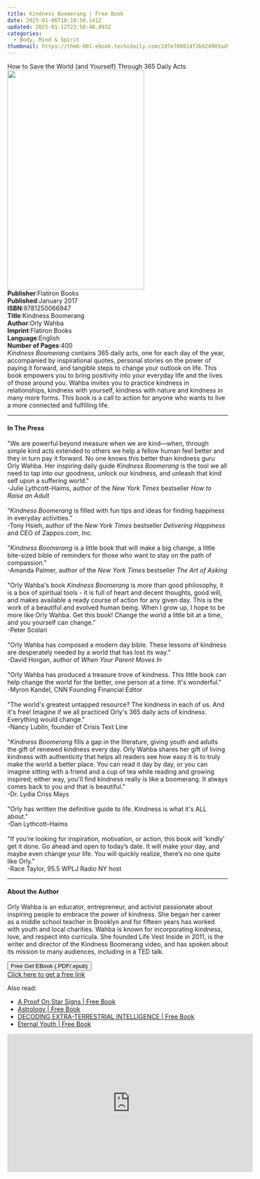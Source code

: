```yaml
---
title: Kindness Boomerang | Free Book
date: 2025-01-06T18:18:58.141Z
updated: 2025-01-12T23:58:48.893Z
categories:
  - Body, Mind & Spirit
thumbnail: https://thmb-001-ebook.techidaily.com/2d7e700014f3b424905ad9cf75189a518d176bb277f30a6f8059637636d9bd6a.jpg
---
```

<main id="book-container">
  <div class="flex flex-col">
    <div class="book-brief flex-1 py-6 px-4 sm:p-6 md:py-10 md:px-8">
      <!-- brief-->
      <div class="book-brief-main">
        How to Save the World (and Yourself) Through 365 Daily Acts
      </div>
    </div>
    <div
      class="book-meta-info flex-1 grid gap-4 col-start-1 col-end-3 row-start-1 sm:mb-6 sm:grid-cols-4 lg:gap-6 lg:col-start-2 lg:row-end-6 lg:row-span-6 lg:mb-0"
    >
      <div
        class="book-meta-info-left place-content-center mt-4 p-4 text-sm leading-6 col-start-2 col-span-2 dark:text-slate-400"
      >
        <img
          class="w-full h-500 object-cover rounded-lg sm:h-255 sm:col-span-2 lg:col-span-full"
          src="https://img-001-ebook.techidaily.com/dd279997589d36353133e9d7457a1e18253e906afc4842e700caf976dfe42a58.jpg"
          alt=""
          width="312"
          height="500"
        />
      </div>
      <div
        class="book-meta-info-right mt-2 col-start-1 row-start-2 col-span-3 self-center"
      >
        <!-- meta data  -->
        <div class="flex flex-col px-4 md:px-8">
          <div class="flex-1">
            <strong>Publisher</strong>:<span class="px-2">Flatiron Books</span>
          </div>
          <div class="flex-1">
            <strong>Published</strong>:<span class="px-2">January 2017</span>
          </div>
          <div class="flex-1">
            <strong>ISBN</strong>:<span class="px-2">9781250066947</span>
          </div>
          <div class="flex-1">
            <strong>Title</strong>:<span class="px-2">Kindness Boomerang</span>
          </div>
          <div class="flex-1">
            <strong>Author</strong>:<span class="px-2">Orly Wahba</span>
          </div>
          <div class="flex-1">
            <strong>Imprint</strong>:<span class="px-2">Flatiron Books</span>
          </div>
          <div class="flex-1">
            <strong>Language</strong>:<span class="px-2">English</span>
          </div>
          <div class="flex-1">
            <strong>Number of Pages</strong>:<span class="px-2">400</span>
          </div>
        </div>
      </div>
    </div>
    <div class="book-description flex-1 py-6 px-4 sm:p-6 md:py-10 md:px-8">
      <div class="book-description-main">
        <div accordion-content="" id="description">
          <i>Kindness Boomerang</i> contains 365 daily acts, one for each day of
          the year, accompanied by inspirational quotes, personal stories on the
          power of paying it forward, and tangible steps to change your outlook
          on life. This book empowers you to bring positivity into your everyday
          life and the lives of those around you. Wahba invites you to practice
          kindness in relationships, kindness with yourself, kindness with
          nature and kindness in many more forms. This book is a call to action
          for anyone who wants to live a more connected and fulfilling life.
        </div>
      </div>
    </div>
    <div class="book-excerpts flex-1 py-6 px-4 sm:p-6 md:py-10 md:px-8">
      <!-- excerpts-->
      <div class="book-excerpts-main">
        <hr />
        <h4 class="placeholder placeholder-heading">
          <span>In The Press</span>
        </h4>
        <p></p>
        <p>
          "We are powerful beyond measure when we are kind—when, through simple
          kind acts extended to others we help a fellow human feel better and
          they in turn pay it forward. No one knows this better than kindness
          guru Orly Wahba. Her inspiring daily guide
          <i>Kindness Boomerang</i> is the tool we all need to tap into our
          goodness, unlock our kindness, and unleash that kind self upon a
          suffering world."<br />-Julie Lythcott-Haims, author of the
          <i>New York Times</i> bestseller<i> How to Raise an Adult</i>
          <br /><br />“<i>Kindness Boomerang</i> is filled with fun tips and
          ideas for finding happiness in everyday activities.”<br />-Tony Hsieh,
          author of the <i>New York Times</i> bestseller
          <i>Delivering Happiness</i> and CEO of Zappos.com, Inc.<br /><br />"<i
            >Kindness Boomerang</i
          >
          is a little book that will make a big change, a little bite-sized
          bible of reminders for those who want to stay on the path of
          compassion.”<br />-Amanda Palmer, author of the
          <i>New York Times</i> bestseller <i>The Art of Asking</i
          ><br /><br />"Orly Wahba's book <i>Kindness Boomerang</i> is more than
          good philosophy, it is a box of spiritual tools - it is full of heart
          and decent thoughts, good will, and makes available a ready course of
          action for any given day. This is the work of a beautiful and evolved
          human being. When I grow up, I hope to be more like Orly Wahba. Get
          this book! Change the world a little bit at a time, and you yourself
          can change.”<br />
          -Peter Scolari<br /><br />"Orly Wahba has composed a modern day bible.
          These lessons of kindness are desperately needed by a world that has
          lost its way."<br />-David Horgan, author of
          <i>When Your Parent Moves In</i><br /><br />"Orly Wahba has produced a
          treasure trove of kindness. This little book can help change the world
          for the better, one person at a time. It's wonderful."<br />-Myron
          Kandel, CNN Founding Financial Editor<br /><br />"The world's greatest
          untapped resource? The kindness in each of us. And it's free! Imagine
          if we all practiced Orly's 365 daily acts of kindness. Everything
          would change."<br />-Nancy Lublin, founder of Crisis Text Line<br /><br />"<i
            >Kindness Boomerang</i
          >
          fills a gap in the literature, giving youth and adults the gift of
          renewed kindness every day. Orly Wahba shares her gift of living
          kindness with authenticity that helps all readers see how easy it is
          to truly make the world a better place. You can read it day by day, or
          you can imagine sitting with a friend and a cup of tea while reading
          and growing inspired; either way, you'll find kindness really is like
          a boomerang. It always comes back to you and that is beautiful."
          <br />-Dr. Lydia Criss Mays<br /><br />"Orly has written the
          definitive guide to life. Kindness is what it's ALL about."<br />-Dan
          Lythcott-Haims<br /><br />"If you’re looking for inspiration,
          motivation, or action, this book will 'kindly' get it done. Go ahead
          and open to today’s date. It will make your day, and maybe even change
          your life. You will quickly realize, there’s no one quite like
          Orly."<br />-Race Taylor, 95.5 WPLJ Radio NY host
        </p>
        <p></p>
      </div>
    </div>
    <div class="book-about-author flex-1 py-6 px-4 sm:p-6 md:py-10 md:px-8">
      <!-- about author-->
      <div class="book-main-author-main">
        <hr />
        <h4 class="placeholder placeholder-heading">
          <span>About the Author</span>
        </h4>
        <p>
          Orly Wahba is an educator, entrepreneur, and activist passionate about
          inspiring people to embrace the power of kindness. She began her
          career as a middle school teacher in Brooklyn and for fifteen years
          has worked with youth and local charities. Wahba is known for
          incorporating kindness, love, and respect into curricula. She founded
          Life Vest Inside in 2011, is the writer and director of the Kindness
          Boomerang video, and has spoken about its mission to many audiences,
          including in a TED talk.
        </p>
      </div>
    </div>
    <div class="book-free-get flex-1 py-6 px-4 sm:p-6 md:py-10 md:px-8">
      <button
        id="btn-free-get"
        class="bg-blue-500 hover:bg-blue-700 text-white font-bold py-2 px-4 rounded"
      >
        Free Get EBook (.PDF/.epub)
      </button>
      <div id="countdown-display" class="px-2 text-lg mt-2"></div>
      <a
        id="free-link"
        class="hidden bg-blue-500 hover:bg-blue-700 text-white font-bold py-2 px-4 rounded"
        href="https://www.ebooks.com/en-us/book/2610148/kindness-boomerang/orly-wahba/"
        target="_blank"
        >Click here to get a free link</a
      >
    </div>
    <script>
      let countdownTime = 0;
      let countdownInterval = null;
      document
        .getElementById('btn-free-get')
        .addEventListener('click', startCountdown);
      function startCountdown() {
        countdownTime = new Date().getTime() + 60000 * 3;
        countdownInterval = setInterval(updateCountdown, 1000);
        document.getElementById('btn-free-get').disabled = true;
        document
          .getElementById('btn-free-get')
          .classList.add('bg-gray-500', 'cursor-not-allowed');
      }
      function updateCountdown() {
        let currentTime = new Date().getTime();
        let timeLeft = countdownTime - currentTime;
        let secondsLeft = Math.floor(timeLeft / 1000);
        document.getElementById('countdown-display').innerHTML =
          `Remaining time: ${secondsLeft} seconds.`;
        if (secondsLeft <= 0) {
          clearInterval(countdownInterval);
          document.getElementById('btn-free-get').classList.add('hidden');
          document.getElementById('free-link').classList.remove('hidden');
          document.getElementById('countdown-display').innerHTML = '';
        }
      }
    </script>
  </div>
</main>

<ins class="adsbygoogle"
      style="display:block"
      data-ad-client="ca-pub-7571918770474297"
      data-ad-slot="8358498916"
      data-ad-format="auto"
      data-full-width-responsive="true"></ins>
    

<span class="atpl-alsoreadstyle">Also read:</span>
<div><ul>
<li><a href="https://novels-ebooks.techidaily.com/211147006-9780645997118-a-proof-on-star-signs/"><u>A Proof On Star Signs | Free Book</u></a></li>
<li><a href="https://novels-ebooks.techidaily.com/211146990-9781777279660-astrology/"><u>Astrology | Free Book</u></a></li>
<li><a href="https://novels-ebooks.techidaily.com/211146995-9780645990508-decoding-extra-terrestrial-intelligence/"><u>DECODING EXTRA-TERRESTRIAL INTELLIGENCE | Free Book</u></a></li>
<li><a href="https://novels-ebooks.techidaily.com/211146985-9789395460422-eternal-youth/"><u>Eternal Youth | Free Book</u></a></li>
</ul></div>

<!-- affiliate ads begin -->
<iframe width="560" height="315" src="https://www.youtube.com/embed/e4Nt2xXXtmE?si=CtKwFry4b0AJXnaN" title="YouTube video player" frameborder="0" allow="accelerometer; autoplay; clipboard-write; encrypted-media; gyroscope; picture-in-picture; web-share" referrerpolicy="strict-origin-when-cross-origin" allowfullscreen></iframe>
<!-- affiliate ads end -->

